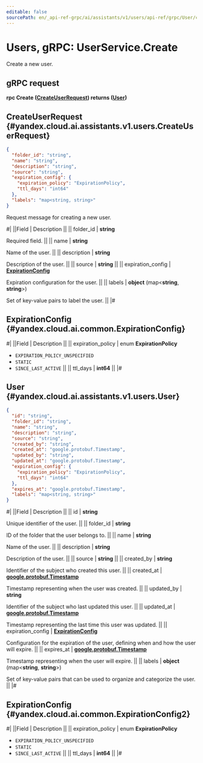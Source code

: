 ```yaml
---
editable: false
sourcePath: en/_api-ref-grpc/ai/assistants/v1/users/api-ref/grpc/User/create.md
---
```


# Users, gRPC: UserService.Create

Create a new user.

## gRPC request

**rpc Create ([CreateUserRequest](#yandex.cloud.ai.assistants.v1.users.CreateUserRequest)) returns ([User](#yandex.cloud.ai.assistants.v1.users.User))**

## CreateUserRequest {#yandex.cloud.ai.assistants.v1.users.CreateUserRequest}

```json
{
  "folder_id": "string",
  "name": "string",
  "description": "string",
  "source": "string",
  "expiration_config": {
    "expiration_policy": "ExpirationPolicy",
    "ttl_days": "int64"
  },
  "labels": "map<string, string>"
}
```

Request message for creating a new user.

#|
||Field | Description ||
|| folder_id | **string**

Required field.  ||
|| name | **string**

Name of the user. ||
|| description | **string**

Description of the user. ||
|| source | **string** ||
|| expiration_config | **[ExpirationConfig](#yandex.cloud.ai.common.ExpirationConfig)**

Expiration configuration for the user. ||
|| labels | **object** (map<**string**, **string**>)

Set of key-value pairs to label the user. ||
|#

## ExpirationConfig {#yandex.cloud.ai.common.ExpirationConfig}

#|
||Field | Description ||
|| expiration_policy | enum **ExpirationPolicy**

- `EXPIRATION_POLICY_UNSPECIFIED`
- `STATIC`
- `SINCE_LAST_ACTIVE` ||
|| ttl_days | **int64** ||
|#

## User {#yandex.cloud.ai.assistants.v1.users.User}

```json
{
  "id": "string",
  "folder_id": "string",
  "name": "string",
  "description": "string",
  "source": "string",
  "created_by": "string",
  "created_at": "google.protobuf.Timestamp",
  "updated_by": "string",
  "updated_at": "google.protobuf.Timestamp",
  "expiration_config": {
    "expiration_policy": "ExpirationPolicy",
    "ttl_days": "int64"
  },
  "expires_at": "google.protobuf.Timestamp",
  "labels": "map<string, string>"
}
```

#|
||Field | Description ||
|| id | **string**

Unique identifier of the user. ||
|| folder_id | **string**

ID of the folder that the user belongs to. ||
|| name | **string**

Name of the user. ||
|| description | **string**

Description of the user. ||
|| source | **string** ||
|| created_by | **string**

Identifier of the subject who created this user. ||
|| created_at | **[google.protobuf.Timestamp](https://developers.google.com/protocol-buffers/docs/reference/google.protobuf#timestamp)**

Timestamp representing when the user was created. ||
|| updated_by | **string**

Identifier of the subject who last updated this user. ||
|| updated_at | **[google.protobuf.Timestamp](https://developers.google.com/protocol-buffers/docs/reference/google.protobuf#timestamp)**

Timestamp representing the last time this user was updated. ||
|| expiration_config | **[ExpirationConfig](#yandex.cloud.ai.common.ExpirationConfig2)**

Configuration for the expiration of the user, defining when and how the user will expire. ||
|| expires_at | **[google.protobuf.Timestamp](https://developers.google.com/protocol-buffers/docs/reference/google.protobuf#timestamp)**

Timestamp representing when the user will expire. ||
|| labels | **object** (map<**string**, **string**>)

Set of key-value pairs that can be used to organize and categorize the user. ||
|#

## ExpirationConfig {#yandex.cloud.ai.common.ExpirationConfig2}

#|
||Field | Description ||
|| expiration_policy | enum **ExpirationPolicy**

- `EXPIRATION_POLICY_UNSPECIFIED`
- `STATIC`
- `SINCE_LAST_ACTIVE` ||
|| ttl_days | **int64** ||
|#